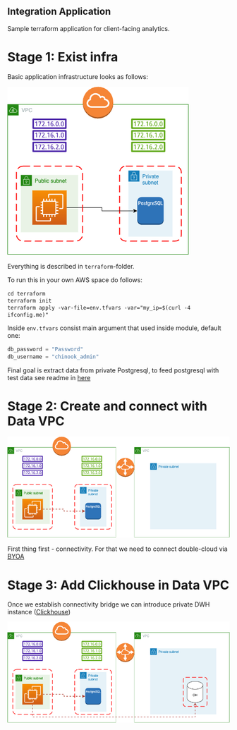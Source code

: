 ## Integration Application

Sample terraform application for client-facing analytics.

# Stage 1: Exist infra 

Basic application infrastructure looks as follows:

![stage1.png](diagrams%2Fstage1.png)

Everything is described in `terraform`-folder.

To run this in your own AWS space do follows:

```shell
cd terraform
terraform init
terraform apply -var-file=env.tfvars -var="my_ip=$(curl -4 ifconfig.me)"
```

Inside `env.tfvars` consist main argument that used inside module, default one:

```terraform
db_password = "Password"
db_username = "chinook_admin"
```

Final goal is extract data from private Postgresql, to feed postgresql with test data see readme in [here](./loadgen)

# Stage 2: Create and connect with Data VPC

![stage2.png](diagrams/stage2.png)

First thing first - connectivity. For that we need to connect double-cloud via [BYOA](https://double.cloud/docs/en/vpc/connect-dc-to-aws)

# Stage 3: Add Clickhouse in Data VPC

Once we establish connectivity bridge we can introduce private DWH instance ([Clickhouse](https://double.cloud/services/managed-clickhouse/))

![stage3.png](diagrams/stage3.png)

